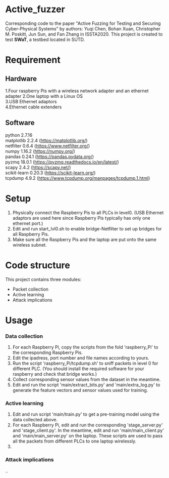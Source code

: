 # Active_fuzzer
Corresponding code to the paper "Active Fuzzing for Testing and Securing Cyber-Physical Systems" by authors: Yuqi Chen, Bohan Xuan, Christopher M. Poskitt, Jun Sun, and Fan Zhang in ISSTA2020. This project is created to test **SWaT**, a testbed located in SUTD.


# Requirement
## Hardware
1.Four raspberry Pis with a wireless network adapter and an ethernet adapter 
2.One laptop with a Linux OS  
3.USB Ethernet adaptors  
4.Ethernet cable extenders  

## Software
python 2.7.16    
matplotlib 2.2.4 (https://matplotlib.org/)   
netfilter 0.6.4 (https://www.netfilter.org/)  
numpy 1.16.2  (https://numpy.org/)  
pandas 0.24.1 (https://pandas.pydata.org/)  
pyzmq 18.0.1  (https://pyzmq.readthedocs.io/en/latest/)  
scapy 2.4.2 (https://scapy.net/)    
scikit-learn 0.20.3 (https://scikit-learn.org/)  
tcpdump 4.9.2  (https://www.tcpdump.org/manpages/tcpdump.1.html)  
# Setup

1. Physically connect the Raspberry Pis to all PLCs in level0. (USB Ethernet adaptors are used here since Raspberry Pis typically has only one ethernet port.) 
2. Edit and run start_lvl0.sh to enable bridge-Netfilter to set up bridges for all Raspberry Pis.
3. Make sure all the Raspberry Pis and the laptop are put onto the same wireless subnet.     


# Code structure
This project contains three modules:
* Packet collection
* Active learning
* Attack implications


# Usage
### Data collection
1. For each Raspberry Pi, copy the scripts from the fold 'raspberry_Pi' to the corresponding Raspberry Pis.  
2. Edit the ipadress, port number and file names according to yours.  
3. Run the script 'raspberry_Pi/tcpdump.sh' to sniff packets in level 0 for different PLC. (You should install the required software for your raspberry and check that bridge works.)  
4. Collect corresponding sensor values from the dataset in the meantime.  
5. Edit and run the script 'main/extract_bits.py' and 'main/extra_log.py' to generate the feature vectors and sensor values used for training.  
### Active learning
1. Edit and run script 'main/train.py' to get a pre-training model using the data collected above. 
2. For each Raspberry Pi, edit and run the corresponding 'stage_server.py' and 'stage_client.py'. In the meantime, edit and run 'main/main_client.py' and 'main/main_server.py' on the laptop. These scripts are used to pass all the packets from different PLCs to one laptop wirelessly.   
3. 
### Attack implications
..
